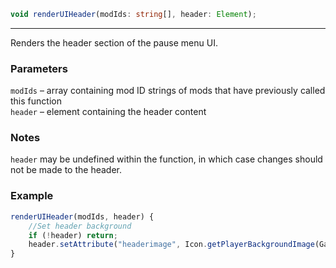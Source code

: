 ```ts
void renderUIHeader(modIds: string[], header: Element);
```

<hr>

Renders the header section of the pause menu UI.

### Parameters

`modIds` &ndash; array containing mod ID strings of mods that have previously called this function <br>
`header` &ndash; element containing the header content <br>

### Notes

`header` may be undefined within the function, in which case changes should not be made to the header.


### Example

```js
renderUIHeader(modIds, header) {
    //Set header background
    if (!header) return;
    header.setAttribute("headerimage", Icon.getPlayerBackgroundImage(GameContext.localPlayerID));
}
```

